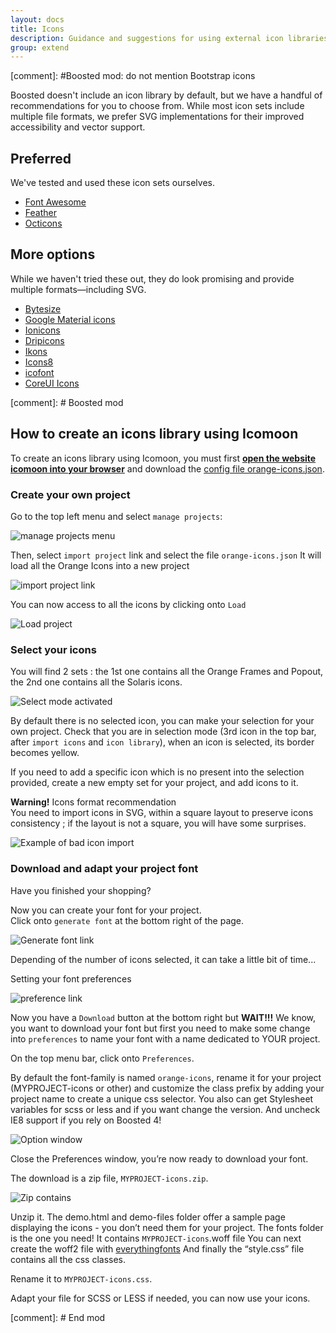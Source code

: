 ```yaml
---
layout: docs
title: Icons
description: Guidance and suggestions for using external icon libraries with Boosted.
group: extend
---
```


[comment]: #Boosted mod: do not mention Bootstrap icons

Boosted doesn't include an icon library by default, but we have a handful of recommendations for you to choose from. While most icon sets include multiple file formats, we prefer SVG implementations for their improved accessibility and vector support.

## Preferred

We've tested and used these icon sets ourselves.

- [Font Awesome](https://fontawesome.com/)
- [Feather](https://feathericons.com/)
- [Octicons](https://octicons.github.com/)

## More options

While we haven't tried these out, they do look promising and provide multiple formats—including SVG.

- [Bytesize](https://github.com/danklammer/bytesize-icons)
- [Google Material icons](https://material.io/resources/icons/)
- [Ionicons](https://ionicons.com/)
- [Dripicons](http://demo.amitjakhu.com/dripicons/)
- [Ikons](http://ikons.piotrkwiatkowski.co.uk/)
- [Icons8](https://icons8.com/)
- [icofont](https://icofont.com/)
- [CoreUI Icons](https://icons.coreui.io/)

[comment]: # Boosted mod

## How to create an icons library using Icomoon

To create an icons library using Icomoon, you must first <strong><a href="https://icomoon.io/app/#/select">open the website icomoon into your browser</a></strong> and download the <a href="{{ site.baseurl }}/docs/{{ site.docs_version }}/assets/orange-icons.json">config file orange-icons.json</a>.

### Create your own project

Go to the top left menu and select <code>manage projects</code>:

<img class="img-fluid" src="{{ site.baseurl }}/docs/{{ site.docs_version }}/assets/img/manage_projects.png" alt="manage projects menu">

Then, select <code>import project</code> link and select the file <code>orange-icons.json</code>
It will load all the Orange Icons into a new project

<img class="img-fluid" src="{{ site.baseurl }}/docs/{{ site.docs_version }}/assets/img/import_projects.png" alt="import project link">
                   
You can now access to all the icons by clicking onto <code>Load</code>
     
<img class="img-fluid" src="{{ site.baseurl }}/docs/{{ site.docs_version }}/assets/img/new_project.png" alt="Load project">
  
### Select your icons 

You will find 2 sets : the 1st one contains all the Orange Frames and Popout, the 2nd one contains all the Solaris icons. 
   
<img class="img-fluid" src="{{ site.baseurl }}/docs/{{ site.docs_version }}/assets/img/select_mode.png" alt="Select mode activated">
    
By default there is no selected icon, you can make your selection for your own project.
Check that you are in selection mode (3rd icon in the top bar, after <code>import icons</code> and <code>icon library</code>), when an icon is selected, its border becomes yellow.

If you need to add a specific icon which is no present into the selection provided, create a new empty set for your project, and add icons to it.

<strong>Warning!</strong> Icons format recommendation<br>
You need to import icons in SVG, within a square layout to preserve icons consistency ; if the layout is not a square, you will have some surprises.

<img class="img-fluid" src="{{ site.baseurl }}/docs/{{ site.docs_version }}/assets/img/warning_icon.png" alt="Example of bad icon import">
 
### Download and adapt your project font

Have you finished your shopping?

Now you can create your font for your project.  
Click onto <code>generate font</code> at the bottom right of the page.

<img class="img-fluid" src="{{ site.baseurl }}/docs/{{ site.docs_version }}/assets/img/generate_font.png" alt="Generate font link">
 
Depending of the number of icons selected, it can take a little bit of time...
     
Setting your font preferences

<img class="img-fluid" src="{{ site.baseurl }}/docs/{{ site.docs_version }}/assets/img/preference.png" alt="preference link">

Now you have a <code>Download</code> button at the bottom right but <strong>WAIT!!!</strong> 
We know, you want to download your font but first you need to make some change into <code>preferences</code> to name your font with a name dedicated to YOUR project. 


On the top menu bar, click onto <code>Preferences</code>.

By default the font-family is named <code>orange-icons</code>, rename it for your project (MYPROJECT-icons or other) and customize the class prefix by adding your project name to create a unique css selector.
You also can get Stylesheet variables for scss or less and if you want change the version. 
And uncheck IE8 support if you rely on Boosted 4! 

<img class="img-fluid" src="{{ site.baseurl }}/docs/{{ site.docs_version }}/assets/img/param_export.png" alt="Option window">

Close the Preferences window, you’re now ready to download your font.


The download is a zip file, <code>MYPROJECT-icons.zip</code>.

<img class="img-fluid" src="{{ site.baseurl }}/docs/{{ site.docs_version }}/assets/img/arbo_zip.png" alt="Zip contains">

Unzip it.
The demo.html and demo-files folder offer a sample page displaying the icons - you don’t need them for your project.
The fonts folder is the one you need! It contains <code>MYPROJECT-icons</code>.woff file
You can next create the woff2 file with [everythingfonts](https://everythingfonts.com/woff-to-woff2)
And finally the “style.css” file contains all the css classes.

Rename it to <code>MYPROJECT-icons.css</code>.

Adapt your file for SCSS or LESS if needed, you can now use your icons.

[comment]: # End mod
